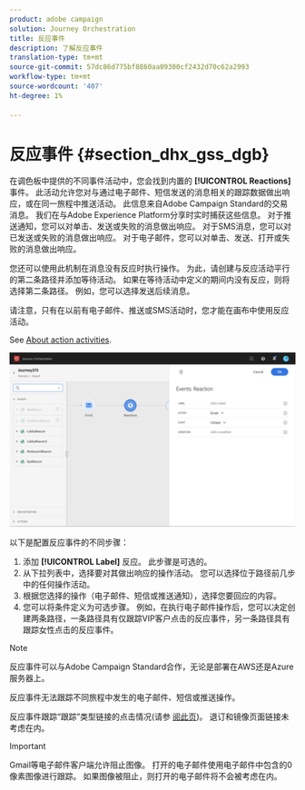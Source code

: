 ```yaml
---
product: adobe campaign
solution: Journey Orchestration
title: 反应事件
description: 了解反应事件
translation-type: tm+mt
source-git-commit: 57dc86d775bf8860aa09300cf2432d70c62a2993
workflow-type: tm+mt
source-wordcount: '407'
ht-degree: 1%

---
```



# 反应事件 {#section_dhx_gss_dgb}

在调色板中提供的不同事件活动中，您会找到内置的 **[!UICONTROL Reactions]** 事件。 此活动允许您对与通过电子邮件、短信发送的消息相关的跟踪数据做出响应，或在同一旅程中推送活动。 此信息来自Adobe Campaign Standard的交易消息。 我们在与Adobe Experience Platform分享时实时捕获这些信息。 对于推送通知，您可以对单击、发送或失败的消息做出响应。 对于SMS消息，您可以对已发送或失败的消息做出响应。 对于电子邮件，您可以对单击、发送、打开或失败的消息做出响应。

您还可以使用此机制在消息没有反应时执行操作。 为此，请创建与反应活动平行的第二条路径并添加等待活动。 如果在等待活动中定义的期间内没有反应，则将选择第二条路径。 例如，您可以选择发送后续消息。

请注意，只有在以前有电子邮件、推送或SMS活动时，您才能在画布中使用反应活动。

See [About action activities](../building-journeys/about-action-activities.md).

![](../assets/journey45.png)

以下是配置反应事件的不同步骤：

1. 添加 **[!UICONTROL Label]** 反应。 此步骤是可选的。
1. 从下拉列表中，选择要对其做出响应的操作活动。 您可以选择位于路径前几步中的任何操作活动。
1. 根据您选择的操作（电子邮件、短信或推送通知），选择您要回应的内容。
1. 您可以将条件定义为可选步骤。 例如，在执行电子邮件操作后，您可以决定创建两条路径，一条路径具有仅跟踪VIP客户点击的反应事件，另一条路径具有跟踪女性点击的反应事件。

>[!NOTE]
>
>反应事件可以与Adobe Campaign Standard合作，无论是部署在AWS还是Azure服务器上。
>
>反应事件无法跟踪不同旅程中发生的电子邮件、短信或推送操作。
>
>反应事件跟踪“跟踪”类型链接的点击情况(请参 [阅此页](https://docs.adobe.com/content/help/en/campaign-standard/using/designing-content/links.html#about-tracked-urls))。 退订和镜像页面链接未考虑在内。

>[!IMPORTANT]
>
>Gmail等电子邮件客户端允许阻止图像。 打开的电子邮件使用电子邮件中包含的0像素图像进行跟踪。 如果图像被阻止，则打开的电子邮件将不会被考虑在内。
